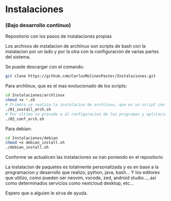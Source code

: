 # Instalaciones

### (Bajo desarrollo continuo)

Repositorio con los pasos de instalaciones propias

Los archivos de instalacion de archlinux son scripts de bash con la instalacion por un lado y por la otra con la configuracion de varias partes del sistema.

Se puede descargar con el comando:

```bash
git clone https://github.com/CarlosMolinesPastor/Instalaciones.git
```

Para archlinux, que es el mas evolucionado de los scripts:

```bash
cd Instalaciones/archlinux
chmod +x *.sh
# Primero se realiza la instalacion de archlinux, que es un script con los programas y aplicaciones necesarias.
./01_install_arch.sh
# Por ultimo se procede a al configuracion de los programas y aplicaciones.
./02_conf_arch.sh
```

Para debian:
```bash
cd Instalaciones/debian
chmod +x debian_install.sh
./debian_install.sh
```
Conforme se actualicen las instalaciones se iran poniendo en el repositorio

La instalacion de paquetes es totalmente personalizada y es en base a la programacion y desarrollo que realizo, python, java, bash... Y los editores que utilizo, como pueden ser neovim, vscode, zed, android studio..., así como determinados servicios como nextcloud desktop, etc...

Espero que a alguien le sirva de ayuda.
